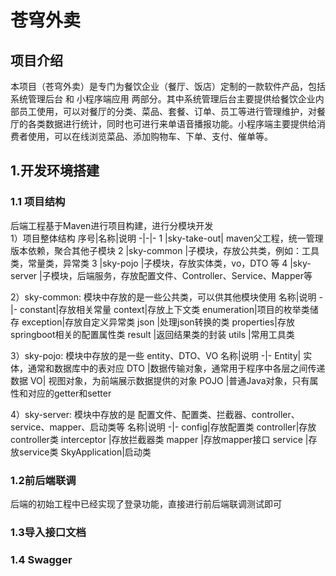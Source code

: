 # 苍穹外卖
## 项目介绍

本项目（苍穹外卖）是专门为餐饮企业（餐厅、饭店）定制的一款软件产品，包括 系统管理后台 和 小程序端应用 两部分。其中系统管理后台主要提供给餐饮企业内部员工使用，可以对餐厅的分类、菜品、套餐、订单、员工等进行管理维护，对餐厅的各类数据进行统计，同时也可进行来单语音播报功能。小程序端主要提供给消费者使用，可以在线浏览菜品、添加购物车、下单、支付、催单等。

## 1.开发环境搭建

### 1.1 项目结构
后端工程基于Maven进行项目构建，进行分模块开发  
1）项目整体结构
序号|名称|说明
-|-|-
1	|sky-take-out|	maven父工程，统一管理版本依赖，聚合其他子模块
2	|sky-common	|子模块，存放公共类，例如：工具类，常量类，异常类
3	|sky-pojo	|子模块，存放实体类，vo，DTO 等
4	|sky-server	|子模块，后端服务，存放配置文件、Controller、Service、Mapper等  

2）sky-common: 模块中存放的是一些公共类，可以供其他模块使用
名称|说明
-|-
constant|存放相关常量
context|存放上下文类
enumeration|项目的枚举类储存
exception|存放自定义异常类
json	|处理json转换的类
properties|存放springboot相关的配置属性类
result	|返回结果类的封装
utils	|常用工具类  

3）sky-pojo: 模块中存放的是一些 entity、DTO、VO
名称|说明
-|-
Entity|	实体，通常和数据库中的表对应
DTO	|数据传输对象，通常用于程序中各层之间传递数据
VO|	视图对象，为前端展示数据提供的对象
POJO	|普通Java对象，只有属性和对应的getter和setter  

4）sky-server: 模块中存放的是 配置文件、配置类、拦截器、controller、service、mapper、启动类等
名称|说明
-|-
config|存放配置类
controller|存放controller类
interceptor	|存放拦截器类
mapper	|存放mapper接口
service	|存放service类
SkyApplication|启动类


### 1.2前后端联调
后端的初始工程中已经实现了登录功能，直接进行前后端联调测试即可



### 1.3导入接口文档


### 1.4 Swagger
